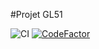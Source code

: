 #Projet GL51

![CI](https://github.com/yamineben/GL51-TD3/workflows/CI/badge.svg?branch=master)
[![CodeFactor](https://www.codefactor.io/repository/github/yamineben/gl51-td3/badge)](https://www.codefactor.io/repository/github/yamineben/gl51-td3)
